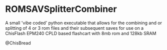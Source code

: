 # ROMSAVSplitterCombiner
A small 'vibe coded' python executable that allows for the combining and or splitting of 4 or 3 rom files and their subsequent saves for use on a ChisFlash EPM240 CPLD based flashcart with 8mb rom and 128kb SRAM

@ChisBread
